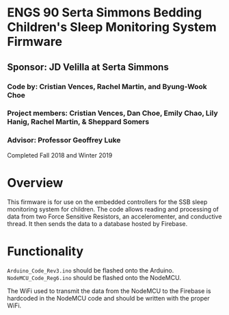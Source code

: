 # ENGS 90 Serta Simmons Bedding Children's Sleep Monitoring System Firmware
## Sponsor: JD Velilla at Serta Simmons
### Code by: Cristian Vences, Rachel Martin, and Byung-Wook Choe
### Project members: Cristian Vences, Dan Choe, Emily Chao, Lily Hanig, Rachel Martin, & Sheppard Somers
### Advisor: Professor Geoffrey Luke
Completed Fall 2018 and Winter 2019

# Overview
This firmware is for use on the embedded controllers for the SSB sleep monitoring system for children. The code allows reading and processing of data from two Force Sensitive Resistors, an acceleromenter, and conductive thread. It then sends the data to a database hosted by Firebase.

# Functionality
```Arduino_Code_Rev3.ino``` should be flashed onto the Arduino.
```NodeMCU_Code_Reg6.ino``` should be flashed onto the NodeMCU.

The WiFi used to transmit the data from the NodeMCU to the Firebase is hardcoded in the NodeMCU code and should be written with the proper WiFi.
